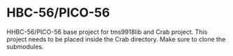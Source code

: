 # HBC-56/PICO-56
HHBC-56/PICO-56 base project for tms9918lib and Crab project. This project needs to be placed inside the Crab directory. Make sure to clone the submodules.
